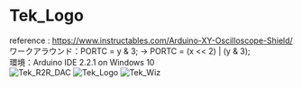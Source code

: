 # Tek_Logo
reference : https://www.instructables.com/Arduino-XY-Oscilloscope-Shield/
\
ワークアラウンド：PORTC = y & 3;  ->  PORTC = (x << 2) | (y & 3);
\
環境：Arduino IDE 2.2.1 on Windows 10
\
![Tek_R2R_DAC](https://github.com/kadokuratsuyoshi/retro_computing/Arduino_UNO_R3/Tek_Logo/Tek_R2R_DAC.JPG)
![Tek_Logo](https://github.com/kadokuratsuyoshi/retro_computing/Arduino_UNO_R3/Tek_Logo/Tek_Logo.JPG)
![Tek_Wiz](https://github.com/kadokuratsuyoshi/retro_computing/Arduino_UNO_R3/Tek_Logo/Tek_Wiz.JPG)
